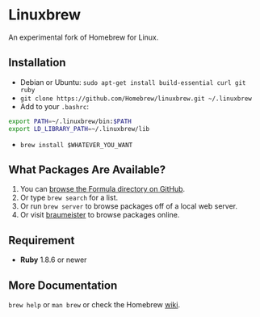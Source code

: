 Linuxbrew
=========
An experimental fork of Homebrew for Linux.

Installation
------------

* Debian or Ubuntu: `sudo apt-get install build-essential curl git ruby`
* `git clone https://github.com/Homebrew/linuxbrew.git ~/.linuxbrew`
* Add to your `.bashrc`:

 ```sh
 export PATH=~/.linuxbrew/bin:$PATH
 export LD_LIBRARY_PATH=~/.linuxbrew/lib
 ```

* `brew install $WHATEVER_YOU_WANT`

What Packages Are Available?
----------------------------
1. You can [browse the Formula directory on GitHub](https://github.com/Homebrew/linuxbrew/tree/linuxbrew/Library/Formula).
2. Or type `brew search` for a list.
3. Or run `brew server` to browse packages off of a local web server.
4. Or visit [braumeister](http://braumeister.org) to browse packages online.

Requirement
-----------
* **Ruby** 1.8.6 or newer

More Documentation
------------------
`brew help` or `man brew` or check the Homebrew [wiki](https://github.com/mxcl/homebrew/wiki).
